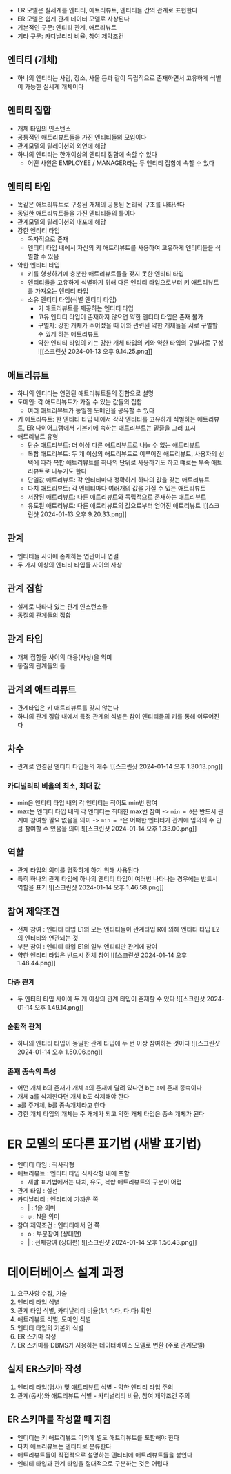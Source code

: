 - ER 모델은 실세계를 엔티티, 애트리뷰트, 엔티티들 간의 관계로 표현한다
- ER 모델은 쉽게 관계 데이터 모델로 사상된다
- 기본적인 구문: 엔티티 관계, 애트리뷰트
- 기타 구문: 카디날리티 비율, 참여 제약조건
## 엔티티 (개체)
- 하나의 엔티티는 사람, 장소, 사물 등과 같이 독립적으로 존재하면서 고유하게 식별이 가능한 실세계 개체이다
## 엔티티 집합
- 개체 타입의 인스턴스
- 공통적인 애트리뷰트들을 가진 엔티티들의 모임이다
- 관계모델의 릴레이션의 외연에 해당
- 하나의 엔티티는 한개이상의 엔티티 집합에 속할 수 있다
	- 어떤 사원은 EMPLOYEE / MANAGER라는 두 엔티티 집합에 속할 수 있다
## 엔티티 타입
- 똑같은 애트리뷰트로 구성된 개체의 공통된 논리적 구조를 나타낸다
- 동일한 애트리뷰트들을 가진 엔티티들의 틀이다
- 관계모델의 릴레이션의 내포에 해당
- 강한 엔티티 타입
	- 독자적으로 존재
	- 엔티티 타입 내에서 자신의 키 애트리뷰트를 사용하여 고유하게 엔티티들을 식별할 수 있음
- 약한 엔티티 타입
	- 키를 형성하기에 충분한 애트리뷰트들을 갖지 못한 엔티티 타입
	- 엔티티들을 고유하게 식별하기 위해 다른 엔티티 타입으로부터 키 애트리뷰트를 가져오는 엔티티 타입
	- 소유 엔티티 타입(식별 엔티티 타입)
		- 키 애트리뷰트를 제공하는 엔티티 타입
		- 고유 엔티티 타입이 존재하지 않으면 약한 엔티티 타입은 존재 불가
		- 구별자: 강한 개체가 주어졌을 때 이와 관련된 약한 개체들을 서로 구별할 수 있게 하는 애트리뷰트
		- 약한 엔티티 타입의 키는 강한 개체 타입의 키와 약한 타입의 구별자로 구성
![[스크린샷 2024-01-13 오후 9.14.25.png]]
## 애트리뷰트
- 하나의 엔티티는 연관된 애트리뷰트들의 집합으로 설명
- 도메인: 각 애트리뷰트가 가질 수 있는 값들의 집합
	- 여러 애트리뷰트가 동일한 도메인을 공유할 수 있다
- 키 애트리뷰트: 한 엔티티 타입 내에서 각각 엔티티를 고유하게 식별하는 애트리뷰트, ER 다이어그램에서 기본키에 속하는 애트리뷰트는 밑줄을 그러 표시
- 애트리뷰트 유형
	- 단순 애트리뷰트: 더 이상 다른 애트리뷰트로 나눌 수 없는 애트리뷰트
	- 복합 애트리뷰트: 두 개 이상의 애트리뷰트로 이루어진 애트리뷰트, 사용자의 선택에 따라 복합 애트리뷰트를 하나의 단위로 사용하기도 하고 떄로는 부속 애트리뷰트로 나누기도 한다
	- 단일값 애트리뷰트: 각 엔티티마다 정확하게 하나의 값을 갖는 애트리뷰트
	- 다치 애트리뷰트: 각 엔티티마다 여러개의 값을 가질 수 있는 애트리뷰트
	- 저장된 애트리뷰트: 다른 애트리뷰트와 독립적으로 존재하는 애트리뷰트
	- 유도된 애트리뷰트: 다른 애트리뷰트의 값으로부터 얻어진 애트리뷰트
![[스크린샷 2024-01-13 오후 9.20.33.png]]
## 관계
- 엔티티들 사이에 존재하는 연관이나 연결
- 두 가지 이상의 엔티티 타입들 사이의 사상
## 관계 집합
- 실제로 나타나 있는 관계 인스턴스들
- 동질의 관계들의 집합
## 관계 타입
- 개체 집합들 사이의 대응(사상)을 의미
- 동질의 관계들의 틀
## 관계의 애트리뷰트
- 관계타입은 키 애트리뷰트를 갖지 않는다
- 하나의 관계 집합 내에서 특정 관계의 식별은 참여 엔티티들의 키를 통해 이루어진다
## 차수
- 관계로 연결된 엔티티 타입들의 개수
![[스크린샷 2024-01-14 오후 1.30.13.png]]
### 카디널리티 비율의 최소, 최대 값
- min은 엔티티 타입 내의 각 엔티티는 적어도 min번 참여
- max는 엔티티 타입 내의 각 엔티티는 최대한 max번 참여
	-> `min = 0`은 반드시 관계에 참여할 필요 없음을 의미
	-> `min = *`은 어떠한 엔티티가 관계에 임의의 수 만큼 참여할 수 있음을 의미
![[스크린샷 2024-01-14 오후 1.33.00.png]]

## 역할
- 관계 타입의 의미를 명확하게 하기 위해 사용된다
- 특히 하나의 관계 타입에 하나의 엔티티 타입이 여러번 나타나는 경우에는 반드시 역할을 표기
![[스크린샷 2024-01-14 오후 1.46.58.png]]
## 참여 제약조건
- 전체 참여 : 엔티티 타입 E1의 모든 엔티티들이 관계타입 R에 의해 엔티티 타입 E2의 엔티티와 연관되는 것
- 부분 참여 : 엔티티 타입 E1의 일부 엔티티만 관계에 참여
- 약한 엔티티 타입은 반드시 전체 참여
![[스크린샷 2024-01-14 오후 1.48.44.png]]
### 다중 관계
- 두 엔티티 타입 사이에 두 개 이상의 관계 타입이 존재할 수 있다
![[스크린샷 2024-01-14 오후 1.49.14.png]]
### 순환적 관계
- 하나의 엔티티 타입이 동일한 관계 타입에 두 번 이상 참여하는 것이다
![[스크린샷 2024-01-14 오후 1.50.06.png]]
### 존재 종속의 특성
- 어떤 개체 b의 존재가 개체 a의 존재에 달려 있다면 b는 a에 존재 종속이다
- 개체 a를 삭제한다면 개체 b도 삭제해야 한다
- a를 주개체, b를 종속개체라고 한다
- 강한 개체 타입의 개체는 주 개체가 되고 약한 개체 타입은 종속 개체가 된다
# ER 모델의 또다른 표기법 (새발 표기법)
- 엔티티 타임 : 직사각형
- 애트리뷰트 : 엔티티 타입 직사각형 내에 포함
	- 새발 표기법에서는 다치, 유도, 복합 애트리뷰트의 구분이 어렵
- 관계 타입 : 실선
- 카디날리티 : 엔티티에 가까운 쪽
	- | : 1을 의미
	- ⍦ : N을 의미
- 참여 제약조건 : 엔티티에서 먼 쪽
	- o : 부분참여 (상대편)
	- | : 전체참여 (상대편)
![[스크린샷 2024-01-14 오후 1.56.43.png]]
# 데이터베이스 설계 과정
1. 요구사항 수집, 기술
2. 엔티티 타입 식별
3. 관계 타입 식별, 카디날리티 비율(1:1, 1:다, 다:다) 확인
4. 애트리뷰트 식별, 도메인 식별
5. 엔티티 타입의 기본키 식별
6. ER 스키마 작성
7. ER 스키마를 DBMS가 사용하는 데이터베이스 모델로 변환 (주로 관계모델)
## 실제 ER스키마 작성
1. 엔티티 타입(명사) 및 애트리뷰트 식별 - 약한 엔티티 타입 주의
2. 관계(동사)와 애트리뷰트 식별 - 카디널리티 비율, 참여 제약조건 주의
## ER 스키마를 작성할 때 지침
- 엔티티는 키 애트리뷰트 이외에 별도 애트리뷰트를 포함해야 한다
- 다치 애트리뷰트는 엔티티로 분류한다
- 애트리뷰트들이 직접적으로 설명하는 엔티티에 애트리뷰트들을 붙인다
- 엔티티 타입과 관계 타입을 절대적으로 구분하는 것은 어렵다
